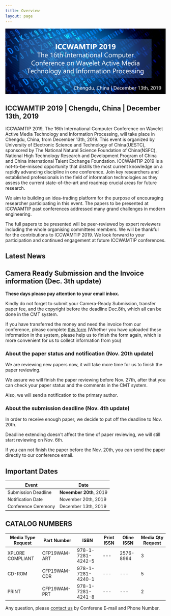 ```yaml
---
title: Overview
layout: page
---
```


<figure class="image">
  <img src="../static/images/banner.png">
</figure>

## ICCWAMTIP 2019 | Chengdu, China | December 13th, 2019

ICCWAMTIP 2019, The 16th International Computer Conference on Wavelet Active Media Technology and Information Processing, will take place in Chengdu, China, from December 13th, 2019. This event is organized by University of Electronic Science and Technology of China(UESTC), sponsored by The National Natural Science Foundation of China(NSFC), National High Technology Research and Development Program of China and China International Talent Exchange Foundation. ICCWAMTIP 2019 is a not-to-be-missed opportunity that distills the most current knowledge on a rapidly advancing discipline in one conference. Join key researchers and established professionals in the field of information technologies as they assess the current state-of-the-art and roadmap crucial areas for future research.

We aim to building an idea-trading platform for the purpose of encouraging researcher participating in this event. The papers to be presented at ICCWAMTIP past conferences addressed many grand challenges in modern engineering.

The full papers to be presented will be peer-reviewed by expert reviewers including the whole organising committees members. We will be thankful for the contributions to ICCWAMTIP 2019. We look forward to your participation and continued engagement at future ICCWAMTIP conferences.


## Latest News

## Camera Ready Submission and the Invoice information (Dec. 3th update)

**These days please pay attention to your email inbox.**

Kindly do not forget to submit your Camera-Ready Submission, transfer paper fee, and the copyright before the deadline Dec.8th, which all can be done in the CMT system.

If you have transferred the money and need the invoice from our conference, please complete [this form](https://forms.office.com/Pages/ResponsePage.aspx?id=DQSIkWdsW0yxEjajBLZtrQAAAAAAAAAAAAN__gI7z2dUM1g4Vlc3VUYyTVRFUzRWVVQxV1FWUDlXMy4u) (Whether you have uploaded these information in the system, please help us to finish the form again, which is more convenient for us to collect information from you)

### About the paper status and notification (Nov. 20th update)

We are reviewing new papers now, it will take more time for us to finish the paper reviewing.

We assure we will finish the paper reviewing before Nov. 27th, after that you can check your paper status and the comments in the CMT system.

Also, we will send a notification to the primary author.

### About the submission deadline (Nov. 4th update)

In order to receive enough paper, we decide to put off the deadline to Nov. 20th.

Deadline extending doesn't affect the time of paper reviewing, we will still start reviewing on Nov. 6th.

If you can not finish the paper before the Nov. 20th, you can send the paper directly to our conference email.

## Important Dates

Event | Date
---- | ---
Submission Deadline	| **November 20th**, 2019
Notification Date | November 20th, 2019
Conference Ceremony | December 13th, 2019

## CATALOG NUMBERS

Media Type Request | Part Number | ISBN | Print ISSN | Oline ISSN | Media Qty Request
--- | --- | --- | --- | --- | ---
XPLORE COMPLIANT | CFP19WAM-ART | 978-1-7281-4242-5 | --- | 2576-8964  | 3
CD-ROM | CFP19WAM-CDR | 978-1-7281-4240-1 | --- | --- | 5
PRINT | CFP19WAM-PRT | 978-1-7281-4241-8 | --- | --- | 2

Any question, please [contact us](/contact.html) by Conferene E-mail and Phone Number.

<style scoped>
figure {
	margin-left: 0;
	margin-right: 0;
}
</style>
